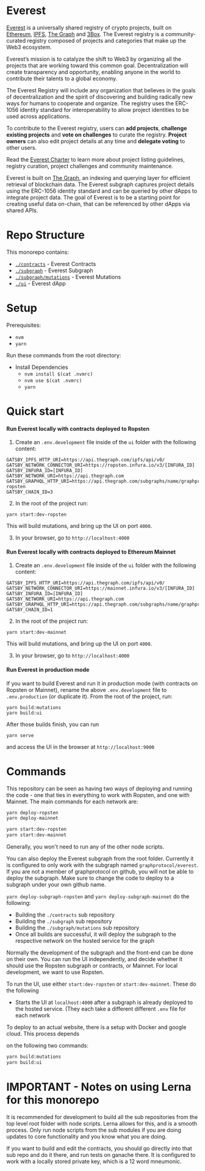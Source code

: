 # Everest

[Everest](everest.link) is a universally shared registry of crypto projects, built on [Ethereum](ethereum.org), [IPFS](ipfs.io), [The Graph](thegraph.com) and [3Box](3box.io). The Everest registry is a community-curated registry composed of projects and categories that make up the Web3 ecosystem. 

Everest’s mission is to catalyze the shift to Web3 by organizing all the projects that are working toward this common goal. Decentralization will create transparency and opportunity, enabling anyone in the world to contribute their talents to a global economy.

The Everest Registry will include any organization that believes in the goals of decentralization and the spirit of discovering and building radically new ways for humans to cooperate and organize. The registry uses the ERC-1056 identity standard for interoperability to allow project identities to be used across applications.

To contribute to the Everest registry, users can **add projects**, **challenge existing projects** and **vote on challenges** to curate the registry. **Project owners** can also edit project details at any time and **delegate voting** to other users.

Read the [Everest Charter](everest.link/charter) to learn more about project listing guidelines, registry curation, project challenges and community maintenance.

Everest is built on [The Graph](thegraph.com), an indexing and querying layer for efficient retrieval of blockchain data. The Everest subgraph captures project details using the ERC-1056 identity standard and can be queried by other dApps to integrate project data. The goal of Everest is to be a starting point for creating useful data on-chain, that can be referenced by other dApps via shared APIs. 

# Repo Structure

This monorepo contains:

- [`./contracts`](./contracts) - Everest Contracts
- [`./subgraph`](./subgraph) - Everest Subgraph
- [`./subgraph/mutations`](./subgraph/mutations) - Everest Mutations
- [`./ui`](./ui) - Everest dApp

# Setup

Prerequisites:

- `nvm`
- `yarn`

Run these commands from the root directory:

- Install Dependencies
  - `nvm install $(cat .nvmrc)`
  - `nvm use $(cat .nvmrc)`
  - `yarn`

# Quick start

#### Run Everest locally with contracts deployed to Ropsten

1. Create an `.env.development` file inside of the `ui` folder with the following content:

```
GATSBY_IPFS_HTTP_URI=https://api.thegraph.com/ipfs/api/v0/
GATSBY_NETWORK_CONNECTOR_URI=https://ropsten.infura.io/v3/[INFURA_ID]
GATSBY_INFURA_ID=[INFURA_ID]
GATSBY_NETWORK_URI=https://api.thegraph.com
GATSBY_GRAPHQL_HTTP_URI=https://api.thegraph.com/subgraphs/name/graphprotocol/everest-ropsten
GATSBY_CHAIN_ID=3
```

2. In the root of the project run:

```
yarn start:dev-ropsten
```

This will build mutations, and bring up the UI on port `4000`.


3. In your browser, go to `http://localhost:4000`


#### Run Everest locally with contracts deployed to Ethereum Mainnet

1. Create an `.env.development` file inside of the `ui` folder with the following content:

```
GATSBY_IPFS_HTTP_URI=https://api.thegraph.com/ipfs/api/v0/
GATSBY_NETWORK_CONNECTOR_URI=https://mainnet.infura.io/v3/[INFURA_ID]
GATSBY_INFURA_ID=[INFURA_ID]
GATSBY_NETWORK_URI=https://api.thegraph.com
GATSBY_GRAPHQL_HTTP_URI=https://api.thegraph.com/subgraphs/name/graphprotocol/everest
GATSBY_CHAIN_ID=1
```

2. In the root of the project run:

```
yarn start:dev-mainnet
```

This will build mutations, and bring up the UI on port `4000`.


3. In your browser, go to `http://localhost:4000`


#### Run Everest in production mode

If you want to build Everest and run it in production mode (with contracts on Ropsten or Mainnet), rename the above `.env.development` file to `.env.production` (or duplicate it). From the root of the project, run:

```
yarn build:mutations
yarn build:ui
```

After those builds finish, you can run

```
yarn serve
```

and access the UI in the browser at `http://localhost:9000`

# Commands

This repository can be seen as having two ways of deploying and running the code - one that ties
in everything to work with Ropsten, and one with Mainnet. The main commands for each
network are:

```bash
yarn deploy-ropsten
yarn deploy-mainnet

yarn start:dev-ropsten
yarn start:dev-mainnet
```

Generally, you won't need to run any of the other node scripts.

You can also deploy the Everest subgraph from the root folder. Currently it is configured
to only work with the subgraph named `graphprotocol/everest`. If you are not a member
of graphprotocol on github, you will not be able to deploy the subgraph. Make sure to change the code to deploy to a subgraph under your own github name.

`yarn deploy-subgraph-ropsten` and `yarn deploy-subgraph-mainnet` do the following:

- Building the `./contracts` sub repository
- Building the `./subgraph` sub repository
- Building the `./subgraph/mutations` sub repository
- Once all builds are successful, it will deploy the subgraph to the respective network on the hosted service for the graph

Normally the development of the subgraph and the front-end can be done on their own.
You can run the UI independently, and decide whether it should use the Ropsten subgraph or contracts, or Mainnet. For local development, we want to use Ropsten.

To run the UI, use either `start:dev-ropsten` or `start:dev-mainnet`. These do the following

- Starts the UI at `localhost:4000` after a subgraph is already deployed to the hosted service. (They each take a different different `.env` file for each network

To deploy to an actual website, there is a setup with Docker and google cloud. This process depends

on the following two commands:

```bash
yarn build:mutations
yarn build:ui
```

# IMPORTANT - Notes on using Lerna for this monorepo

It is recommended for development to build all the sub repositories from the top level root folder with node scripts. Lerna allows for this, and is a smooth process. Only run node scripts from the sub modules if you are doing updates to core functionality and you know what you are doing.

If you want to build and edit the contracts, you should go directly into that sub repo and do it there, and run tests on ganache there. It is configured to work with a locally stored private key, which is a 12 word mneumonic.
